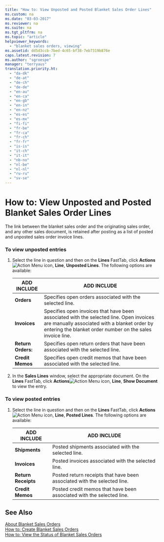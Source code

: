 ```yaml
---
title: "How to: View Unposted and Posted Blanket Sales Order Lines"
ms.custom: na
ms.date: "03-03-2017"
ms.reviewer: na
ms.suite: na
ms.tgt_pltfrm: na
ms.topic: "article"
helpviewer_keywords: 
  - "blanket sales orders, viewing"
ms.assetid: dd5d3ccb-7bed-4c65-bf38-7eb7319b876e
caps.latest.revision: 7
ms.author: "sgroespe"
manager: "terryaus"
translation.priority.ht: 
  - "da-dk"
  - "de-at"
  - "de-ch"
  - "de-de"
  - "en-au"
  - "en-ca"
  - "en-gb"
  - "en-in"
  - "en-nz"
  - "es-es"
  - "es-mx"
  - "fi-fi"
  - "fr-be"
  - "fr-ca"
  - "fr-ch"
  - "fr-fr"
  - "is-is"
  - "it-ch"
  - "it-it"
  - "nb-no"
  - "nl-be"
  - "nl-nl"
  - "ru-ru"
  - "sv-se"
---
```

# How to: View Unposted and Posted Blanket Sales Order Lines
The link between the blanket sales order and the originating sales order, and any other sales document, is retained after posting as a list of posted and unposted sales order invoice lines.  
  
### To view unposted entries  
  
1.  Select the line in question and then on the **Lines** FastTab, click **Actions**![Action Menu icon](../DesignAndEngineering/media/actionmenuicon.png "actionMenuIcon"), **Line**, **Unposted Lines**. The following options are available:  
  
    |ADD INCLUDE<!--[!INCLUDE[bp_tableoption](../ApplicationDesign/includes/bp_tableoption_md.md)]-->|ADD INCLUDE<!--[!INCLUDE[bp_tabledescription](../ApplicationDesign/includes/bp_tabledescription_md.md)]-->|  
    |----------------------------------|---------------------------------------|  
    |**Orders**|Specifies open orders associated with the selected line.|  
    |**Invoices**|Specifies open invoices that have been associated with the selected line. Open invoices are manually associated with a blanket order by entering the blanket order number on the sales invoice line.|  
    |**Return Orders:**|Specifies open return orders that have been associated with the selected line.|  
    |**Credit Memos**|Specifies open credit memos that have been associated with the selected line.|  
  
2.  In the **Sales Lines** window, select the appropriate document. On the **Lines** FastTab, click **Actions**![Action Menu icon](../DesignAndEngineering/media/actionmenuicon.png "actionMenuIcon"), **Line**, **Show Document** to view the entry.  
  
### To view posted entries  
  
1.  Select the line in question and then on the **Lines** FastTab, click **Actions**![Action Menu icon](../DesignAndEngineering/media/actionmenuicon.png "actionMenuIcon"), **Line**, **Posted Lines**. The following options are available:  
  
    |ADD INCLUDE<!--[!INCLUDE[bp_tableoption](../ApplicationDesign/includes/bp_tableoption_md.md)]-->|ADD INCLUDE<!--[!INCLUDE[bp_tabledescription](../ApplicationDesign/includes/bp_tabledescription_md.md)]-->|  
    |----------------------------------|---------------------------------------|  
    |**Shipments**|Posted shipments associated with the selected line.|  
    |**Invoices**|Posted invoices associated with the selected line.|  
    |**Return Receipts**|Posted return receipts that have been associated with the selected line.|  
    |**Credit Memos**|Posted credit memos that have been associated with the selected line.|  
  
## See Also  
 [About Blanket Sales Orders](../Sales/about-blanket-sales-orders.md)   
 [How to: Create Blanket Sales Orders](../Sales/how-to-create-blanket-sales-orders.md)   
 [How to: View the Status of Blanket Sales Orders](../Sales/how-to-view-the-status-of-blanket-sales-orders.md)